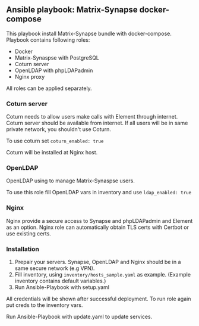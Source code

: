 ## Ansible playbook: Matrix-Synapse docker-compose

This playbook install Matrix-Synapse bundle with docker-compose.
Playbook contains following roles:
- Docker
- Matrix-Synaspse with PostgreSQL
- Coturn server
- OpenLDAP with phpLDAPadmin
- Nginx proxy

All roles can be applied separately.

### Coturn server

Coturn needs to allow users make calls with Element through internet. Coturn server should be available from internet. If all users will be in same private network, you shouldn't use Coturn.

To use coturn set `coturn_enabled: true`

Coturn will be installed at Nginx host.

### OpenLDAP

OpenLDAP using to manage Matrix-Synaspse users.

To use this role fill OpenLDAP vars in inventory and use `ldap_enabled: true`

### Nginx

Nginx provide a secure access to Synapse and phpLDAPadmin and Element as an option.
Nginx role can automatically obtain TLS certs with Certbot or use existing certs.

### Installation

1. Prepair your servers. Synapse, OpenLDAP and Nginx should be in a same secure network (e.g VPN).
2. Fill inventory, using `inventory/hosts_sample.yaml` as example. (Example inventory contains default variables.)
3. Run Ansible-Playbook with setup.yaml

All credentials will be shown after successful deployment. To run role again put creds to the inventory vars.

Run Ansible-Playbook with update.yaml to update services.

